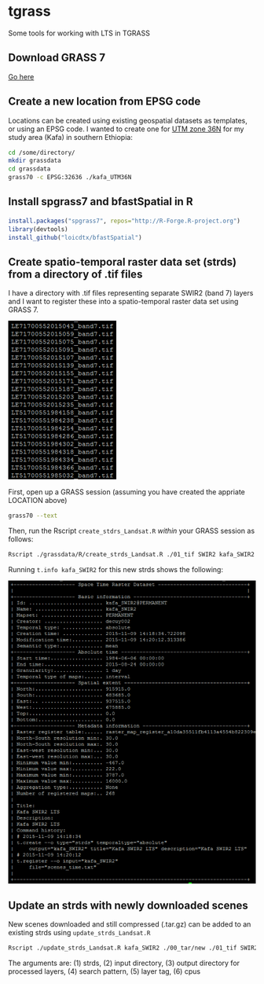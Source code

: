 # tgrass
Some tools for working with LTS in TGRASS

## Download GRASS 7
<a href="https://grass.osgeo.org/grass7/" target="_blank">Go here</a>

## Create a new location from EPSG code
Locations can be created using existing geospatial datasets as templates, or using an EPSG code. I wanted to create one for <a href="http://spatialreference.org/ref/epsg/wgs-84-utm-zone-36n/" target="_blank">UTM zone 36N</a> for my study area (Kafa) in southern Ethiopia:

```bash
cd /some/directory/
mkdir grassdata
cd grassdata
grass70 -c EPSG:32636 ./kafa_UTM36N
```

## Install spgrass7 and bfastSpatial in R
```R
install.packages("spgrass7", repos="http://R-Forge.R-project.org")
library(devtools)
install_github("loicdtx/bfastSpatial")
```

## Create spatio-temporal raster data set (strds) from a directory of .tif files
I have a directory with .tif files representing separate SWIR2 (band 7) layers and I want to register these into a spatio-temporal raster data set using GRASS 7.

![File List](https://github.com/bendv/tgrass/blob/master/img/file_list.png)

First, open up a GRASS session (assuming you have created the appriate LOCATION above)

```bash
grass70 --text
```

Then, run the Rscript ```create_stdrs_Landsat.R``` *within* your GRASS session as follows:

```bash
Rscript ./grassdata/R/create_strds_Landsat.R ./01_tif SWIR2 kafa_SWIR2 "Kafa SWIR2 LTS" "Kafa SWIR2 LTS" 10 overwrite
```

Running ```t.info kafa_SWIR2``` for this new strds shows the following:

![t.info](https://github.com/bendv/tgrass/blob/master/img/t_info.png)

## Update an strds with newly downloaded scenes
New scenes downloaded and still compressed (.tar.gz) can be added to an existing strds using ```update_strds_Landsat.R```

```bash
Rscript ./update_strds_Landsat.R kafa_SWIR2 ./00_tar/new ./01_tif SWIR2 SWIR2 1
```

The arguments are: (1) strds, (2) input directory, (3) output directory for processed layers, (4) search pattern, (5) layer tag, (6) cpus


